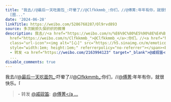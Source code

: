 ```yaml
---
title: "我去//@最后一天吃面包_:吓晕了//@Clfkkmmb_:你们，//@傅菁:年年有你，就很快乐。[心] - 转发 @戚砚笛:&ensp;@傅菁 生日快乐，永远快乐，闪闪发光的老傅\U0001F496
  [图..."
date: '2024-06-28'
linkTitle: https://weibo.com/5286768287/Ol9rvd893
source: 多次婉拒久保织织的微博
description: 我去//<a href="https://weibo.com/n/%E6%9C%80%E5%90%8E%E4%B8%80%E5%A4%A9%E5%90%83%E9%9D%A2%E5%8C%85_">@最后一天吃面包_</a>:吓晕了//<a
  href="https://weibo.com/n/Clfkkmmb_">@Clfkkmmb_</a>:你们，//<a href="https://weibo.com/n/%E5%82%85%E8%8F%81">@傅菁</a>:年年有你，就很快乐。<span
  class="url-icon"><img alt="[心]" src="https://h5.sinaimg.cn/m/emoticon/icon/others/l_xin-43af9086c0.png"
  style="width:1em; height:1em;" referrerpolicy="no-referrer"></span><br><blockquote>
  - 转发 <a href="https://weibo.com/2163994123" target="_blank">@戚砚笛</a>: <a href="https://weibo.com/n/%E5%82%85%E8%8F%81">@傅菁</a
  ...
disable_comments: true
---
```

我去//<a href="https://weibo.com/n/%E6%9C%80%E5%90%8E%E4%B8%80%E5%A4%A9%E5%90%83%E9%9D%A2%E5%8C%85_">@最后一天吃面包_</a>:吓晕了//<a href="https://weibo.com/n/Clfkkmmb_">@Clfkkmmb_</a>:你们，//<a href="https://weibo.com/n/%E5%82%85%E8%8F%81">@傅菁</a>:年年有你，就很快乐。<span class="url-icon"><img alt="[心]" src="https://h5.sinaimg.cn/m/emoticon/icon/others/l_xin-43af9086c0.png" style="width:1em; height:1em;" referrerpolicy="no-referrer"></span><br><blockquote> - 转发 <a href="https://weibo.com/2163994123" target="_blank">@戚砚笛</a>: <a href="https://weibo.com/n/%E5%82%85%E8%8F%81">@傅菁</a ...